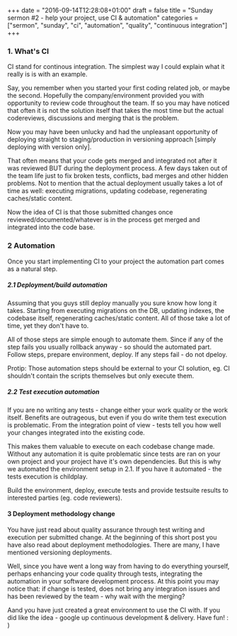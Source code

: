 +++
date = "2016-09-14T12:28:08+01:00"
draft = false
title = "Sunday sermon #2 - help your project, use CI & automation"
categories = ["sermon", "sunday", "ci", "automation", "quality", "continuous integration"]
+++

### 1. What's CI
CI stand for continous integration. The simplest way I could explain what it really is is with an example.

Say, you remember when you started your first coding related job, or maybe the second. Hopefully the company/environment provided you with opportunity to review code throughout the team. If so you may have noticed that often it is not the solution itself that takes the most time but the actual codereviews, discussions and merging that is the problem.
 
Now you may have been unlucky and had the unpleasant opportunity of deploying straight to staging/production in versioning approach [simply deploying with version only].
 
That often means that your code gets merged and integrated not after it was reviewed BUT during the deployment process. A few days taken out of the team life just to fix broken tests, conflicts, bad merges and other hidden problems. Not to mention that the actual deployment usually takes a lot of time as well: executing migrations, updating codebase, regenerating caches/static content. 
 
Now the idea of CI is that those submitted changes once reviewed/documented/whatever is in the process get merged and integrated into the code base.

### 2 Automation
Once you start implementing CI to your project the automation part comes as a natural step.

##### 2.1 Deployment/build automation
Assuming that you guys still deploy manually you sure know how long it takes. Starting from executing migrations on the DB, updating indexes, the codebase itself, regenerating caches/static content. All of those take a lot of time, yet they don't have to.

All of those steps are simple enough to automate them. Since if any of the step fails you usually rollback anyway - so should the automated part. Follow steps, prepare environment, deploy. If any steps fail - do not dpeloy. 

Protip: Those automation steps should be external to your CI solution, eg. CI shouldn't contain the scripts themselves but only execute them.

##### 2.2 Test execution automation
If you are no writing any tests - change either your work quality or the work itself. Benefits are outrageous, but even if you do write them test execution is problematic. From the integration point of view  - tests tell you how well your changes integrated into the existing code. 

This makes them valuable to execute on each codebase change made. Without any automation it is quite problematic since tests are ran on your own project and your project have it's own dependencies. But this is why we automated the environment setup in 2.1. If you have it automated - the tests execution is childplay. 

Build the environment, deploy, execute tests and provide testsuite results to interested parties (eg. code reviewers).

#### 3 Deployment methodology change
You have just read about quality assurance through test writing and execution per submitted change. At the beginning of this short post you have also read about deployment methodologies. There are many, I have mentioned versioning deployments.

Well, since you have went a long way from having to do everything yourself, perhaps enhancing your code quality through tests, integrating the automation in your software development process. At this point you may notice that: if change is tested, does not bring any integration issues and has been reviewed by the team - why wait with the merging?

Aand you have just created a great environment to use the CI with. If you did like the idea - google up continuous development & delivery. Have fun! : )